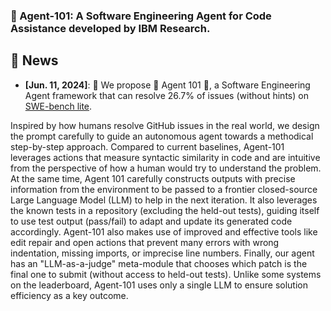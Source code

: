 ### :robot: Agent-101: A Software Engineering Agent for Code Assistance developed by IBM Research.


## 📰 News
* **[Jun. 11, 2024]**: 🎉 We propose :robot: Agent 101 :robot:, a Software Engineering Agent framework that can resolve $26.7$% of issues (without hints) on [SWE-bench lite](https://www.swebench.com).


Inspired by how humans resolve GitHub issues in the real world, we design the prompt carefully to guide an autonomous agent towards a methodical step-by-step approach. Compared to current baselines, Agent-101 leverages actions that measure syntactic similarity in code and are intuitive from the perspective of how a human would try to understand the problem. At the same time, Agent 101 carefully constructs outputs with precise information from the environment to be passed to a frontier closed-source Large Language Model (LLM) to help in the next iteration. It also leverages the known tests in a repository (excluding the held-out tests), guiding itself to use test output (pass/fail) to adapt and update its generated code accordingly. Agent-101 also makes use of improved and effective tools like edit repair and open actions that prevent many errors with wrong indentation, missing imports, or imprecise line numbers. Finally, our agent has an "LLM-as-a-judge" meta-module that chooses which patch is the final one to submit (without access to held-out tests). Unlike some systems on the leaderboard, Agent-101 uses only a single LLM to ensure solution efficiency as a key outcome.
